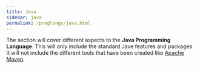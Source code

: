 ```yaml
---
title: Java
sidebar: java
permalink: /proglangs/java.html
---
```


The section will cover different aspects to the **Java Programming Language**. This will only include the standard
Jave features and packages.  It will not include the different tools that have been created like [Apache
Maven](https://maven.apache.org/).


